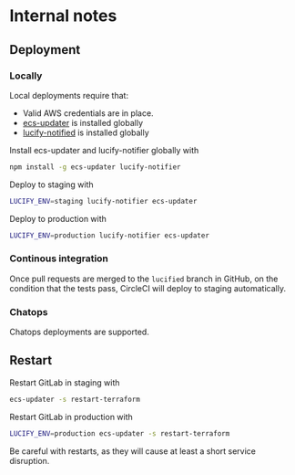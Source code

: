 
# Internal notes

## Deployment

### Locally

Local deployments require that:
- Valid AWS credentials are in place.
- [ecs-updater](https://github.com/lucified/ecs-updater) is installed globally
- [lucify-notified](https://github.com/lucified/lucify-notifier) is installed globally

Install ecs-updater and lucify-notifier globally with
```bash
npm install -g ecs-updater lucify-notifier
```

Deploy to staging with
```bash
LUCIFY_ENV=staging lucify-notifier ecs-updater
```

Deploy to production with
```bash
LUCIFY_ENV=production lucify-notifier ecs-updater
```

### Continous integration

Once pull requests are merged to the `lucified` branch
in GitHub, on the condition that the tests pass, CircleCI
will deploy to staging automatically.

### Chatops

Chatops deployments are supported.

## Restart

Restart GitLab in staging with
```bash
ecs-updater -s restart-terraform
```
Restart GitLab in production with
```bash
LUCIFY_ENV=production ecs-updater -s restart-terraform
```

Be careful with restarts, as they will cause at
least a short service disruption.


